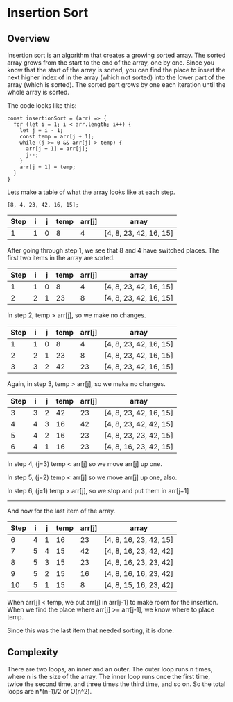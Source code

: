 # Insertion Sort

## Overview

Insertion sort is an algorithm that creates a growing sorted array. The sorted array grows from the start to the end of the array, one by one.
Since you know that the start of the array is sorted, you can find the place to insert the next higher index of in the array (which not sorted) into the lower part of the array (which is sorted). The sorted part grows by one each iteration until the whole array is sorted.

The code looks like this:

    const insertionSort = (arr) => {
      for (let i = 1; i < arr.length; i++) {
        let j = i - 1;
        const temp = arr[j + 1];
        while (j >= 0 && arr[j] > temp) {
          arr[j + 1] = arr[j];
          j--;
        }
        arr[j + 1] = temp;
      }
    }

Lets make a table of what the array looks like at each step.

    [8, 4, 23, 42, 16, 15];

| Step | i | j | temp | arr[j] | array|
| ---- |---|---|------|--------|------|
| 1    | 1 | 0 |   8  |    4   | [4, 8, 23, 42, 16, 15]|

After going through step 1, we see that 8 and 4 have switched places. The first two items in the array are sorted.


| Step | i | j | temp | arr[j] | array|
| ---- |---|---|------|--------|------|
| 1    | 1 | 0 |   8  |    4   | [4, 8, 23, 42, 16, 15]|
| 2    |2  | 1 |   23 |    8   |  [4, 8, 23, 42, 16, 15]|   

In step 2, temp > arr[j], so we make no changes.

| Step | i | j | temp | arr[j] | array|
| ---- |---|---|------|--------|------|
| 1    | 1 | 0 |   8  |    4   | [4, 8, 23, 42, 16, 15]|
| 2    |2  | 1 |   23 |    8   |  [4, 8, 23, 42, 16, 15]|   
| 3    |3  | 2 | 42   |   23   |   [4, 8, 23, 42, 16, 15]|   

Again, in step 3, temp > arr[j], so we make no changes.

| Step | i | j | temp | arr[j] | array|
| ---- |---|---|------|--------|------|
| 3    |3  | 2 | 42   |   23   |   [4, 8, 23, 42, 16, 15]|   
| 4    |4  | 3 | 16   |   42   |    [4, 8, 23, 42, 42, 15]|   
| 5    |4  | 2 | 16   |   23   |    [4, 8, 23, 23, 42, 15]|   
| 6    |4  | 1 | 16   |   23   |    [4, 8, 16, 23, 42, 15]|   

In step 4, (j=3) temp < arr[j] so we move arr[j] up one.

In step 5, (j=2) temp < arr[j] so we move arr[j] up one, also.

In step 6, (j=1) temp > arr[j], so we stop and put them in arr[j+1]

<hr/>
And now for the last item of the array.

| Step | i | j | temp | arr[j] | array|
| ---- |---|---|------|--------|------|
| 6    |4  | 1 | 16   |   23   |    [4, 8, 16, 23, 42, 15]|   
| 7    |5  | 4 | 15   |   42   |    [4, 8, 16, 23, 42, 42]|   
| 8    |5  | 3 | 15   |   23   |    [4, 8, 16, 23, 23, 42]|   
| 9    |5  | 2 | 15   |   16   |    [4, 8, 16, 16, 23, 42]|   
| 10   |5  | 1 | 15   |   8    |    [4, 8, 15, 16, 23, 42]|   

When arr[j] < temp, we put arr[j] in arr[j-1] to make room for the insertion. When we find the place where arr[j] >= arr[j-1], we know where to place temp.

Since this was the last item that needed sorting, it is done.


## Complexity

There are two loops, an inner and an outer. The outer loop runs n times, where n is the size of the array. The inner loop runs once the first time, twice the second time, and three times the third time, and so on. So the total loops are n*(n-1)/2 or O(n^2).
